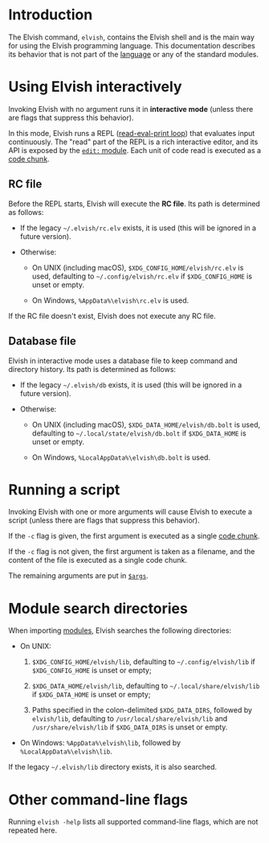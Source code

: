 <!-- toc number-sections -->

# Introduction

The Elvish command, `elvish`, contains the Elvish shell and is the main way for
using the Elvish programming language. This documentation describes its behavior
that is not part of the [language](language.html) or any of the standard
modules.

# Using Elvish interactively

Invoking Elvish with no argument runs it in **interactive mode** (unless there
are flags that suppress this behavior).

In this mode, Elvish runs a REPL
([read-eval-print loop](https://en.wikipedia.org/wiki/Read–eval–print_loop))
that evaluates input continuously. The "read" part of the REPL is a rich
interactive editor, and its API is exposed by the [`edit:` module](edit.html).
Each unit of code read is executed as a [code chunk](language.html#code-chunk).

## RC file

Before the REPL starts, Elvish will execute the **RC file**. Its path is
determined as follows:

-   If the legacy `~/.elvish/rc.elv` exists, it is used (this will be ignored in
    a future version).

-   Otherwise:

    -   On UNIX (including macOS), `$XDG_CONFIG_HOME/elvish/rc.elv` is used,
        defaulting to `~/.config/elvish/rc.elv` if `$XDG_CONFIG_HOME` is unset
        or empty.

    -   On Windows, `%AppData%\elvish\rc.elv` is used.

If the RC file doesn't exist, Elvish does not execute any RC file.

## Database file

Elvish in interactive mode uses a database file to keep command and directory
history. Its path is determined as follows:

-   If the legacy `~/.elvish/db` exists, it is used (this will be ignored in a
    future version).

-   Otherwise:

    -   On UNIX (including macOS), `$XDG_DATA_HOME/elvish/db.bolt` is used,
        defaulting to `~/.local/state/elvish/db.bolt` if `$XDG_DATA_HOME` is
        unset or empty.

    -   On Windows, `%LocalAppData%\elvish\db.bolt` is used.

# Running a script

Invoking Elvish with one or more arguments will cause Elvish to execute a script
(unless there are flags that suppress this behavior).

If the `-c` flag is given, the first argument is executed as a single
[code chunk](language.html#code-chunk).

If the `-c` flag is not given, the first argument is taken as a filename, and
the content of the file is executed as a single code chunk.

The remaining arguments are put in [`$args`](builtin.html#args).

# Module search directories

When importing [modules](language.html#modules), Elvish searches the following
directories:

-   On UNIX:

    1. `$XDG_CONFIG_HOME/elvish/lib`, defaulting to `~/.config/elvish/lib` if
       `$XDG_CONFIG_HOME` is unset or empty;

    2. `$XDG_DATA_HOME/elvish/lib`, defaulting to `~/.local/share/elvish/lib` if
       `$XDG_DATA_HOME` is unset or empty;

    3. Paths specified in the colon-delimited `$XDG_DATA_DIRS`, followed by
       `elvish/lib`, defaulting to `/usr/local/share/elvish/lib` and
       `/usr/share/elvish/lib` if `$XDG_DATA_DIRS` is unset or empty.

-   On Windows: `%AppData%\elvish\lib`, followed by `%LocalAppData%\elvish\lib`.

If the legacy `~/.elvish/lib` directory exists, it is also searched.

# Other command-line flags

Running `elvish -help` lists all supported command-line flags, which are not
repeated here.
